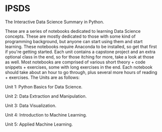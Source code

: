 # IPSDS

The Interactive Data Science Summary in Python. 

These are a series of notebooks dedicated to learning Data Science concepts. These are mostly dedicated to those with some kind of
programming background, but anyone can start using them and start learning. These notebooks require Anaconda to be installed, so 
get that first if you're getting started. Each unit contains a capstone project and an extra optional class in the end, so for those 
itching for more, take a look at those as well. Most notebooks are comprised of various short theory + code snippets + exercises, some 
with long exercises in the end. Each notebook should take about an hour to go through, plus several more hours of reading + exercises.
The Units are as follows:

Unit 1: Python Basics for Data Science.

Unit 2: Data Extraction and Manipulation.

Unit 3: Data Visualization.

Unit 4: Introduction to Machine Learning.

Unit 5: Applied Machine Learning.

